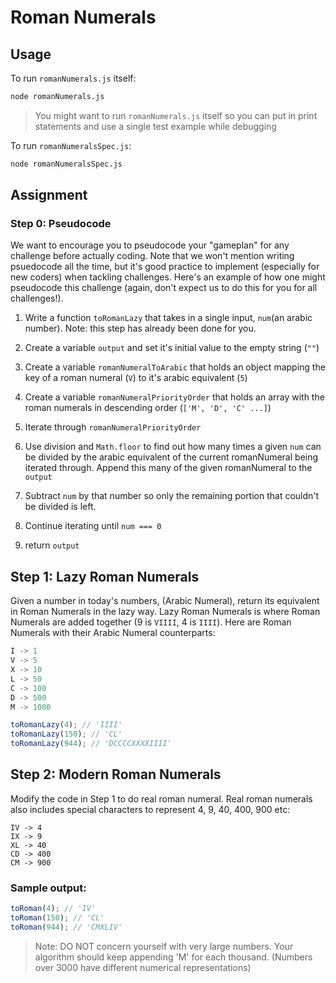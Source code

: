 # Roman Numerals

## Usage

To run `romanNumerals.js` itself:

```sh
node romanNumerals.js
```

> You might want to run `romanNumerals.js` itself so you can put in print statements and use a single test example while debugging

To run `romanNumeralsSpec.js`:

```sh
node romanNumeralsSpec.js
```

## Assignment

### Step 0: Pseudocode

We want to encourage you to pseudocode your "gameplan" for any challenge before actually coding. Note that we won't mention writing psuedocode all the time, but it's good practice to implement (especially for new coders) when tackling challenges. Here's an example of how one might pseudocode this challenge (again, don't expect us to do this for you for all challenges!).

1. Write a function `toRomanLazy` that takes in a single input, `num`(an arabic number). Note: this step has already been done for you.

2. Create a variable `output` and set it's initial value to the empty string (`""`)

3. Create a variable `romanNumeralToArabic` that holds an object mapping the key of a roman numeral (`V`) to it's arabic equivalent (`5`)

4. Create a variable `romanNumeralPriorityOrder` that holds an array with the roman numerals in descending order (`['M', 'D', 'C' ...]`)

5. Iterate through `romanNumeralPriorityOrder`

6. Use division and `Math.floor` to find out how many times a given `num` can be divided by the arabic equivalent of the current romanNumeral being iterated through. Append this many of the given romanNumeral to the `output`

7. Subtract `num` by that number so only the remaining portion that couldn't be divided is left.

8. Continue iterating until `num === 0`

9. return `output`

## Step 1: Lazy Roman Numerals

Given a number in today's numbers, (Arabic Numeral), return its equivalent in Roman Numerals in the lazy way. Lazy Roman Numerals is where Roman Numerals are added together (9 is `VIIII`, 4 is `IIII`). Here are Roman Numerals with their Arabic Numeral counterparts:

```js
I -> 1
V -> 5
X -> 10
L -> 50
C -> 100
D -> 500
M -> 1000
```

```js
toRomanLazy(4); // 'IIII'
toRomanLazy(150); // 'CL'
toRomanLazy(944); // 'DCCCCXXXXIIII'
```

## Step 2: Modern Roman Numerals

Modify the code in Step 1 to do real roman numeral. Real roman numerals also includes special characters to represent 4, 9, 40, 400, 900 etc:

```
IV -> 4
IX -> 9
XL -> 40
CD -> 400
CM -> 900
```

### Sample output:

```js
toRoman(4); // 'IV'
toRoman(150); // 'CL'
toRoman(944); // 'CMXLIV'
```

> Note: DO NOT concern yourself with very large numbers. Your algorithm should keep appending 'M' for each thousand. (Numbers over 3000 have different numerical representations)
